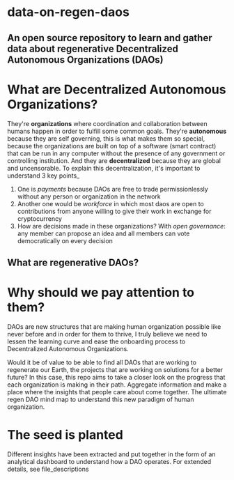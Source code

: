 # data-on-regen-daos

## An open source repository to learn and gather data about regenerative Decentralized Autonomous Organizations (DAOs)

# What are Decentralized Autonomous Organizations?

They're **organizations** where coordination and collaboration between humans happen in order to fulfill some common goals.
They're **autonomous** because they are self governing, this is what makes them so special, because the organizations are built on top of a software (smart contract) that can be run in any computer without the presence of any government or controlling institution.
And they are **decentralized** because they are global and uncensorable. To explain this decentralization, it's important to understand 3 key points_
  1. One is _payments_ because DAOs are free to trade permissionlessly without any person or organization in the network
  2. Another one would be _workforce_ in which most daos are open to contributions from anyone willing to give their work in exchange for cryptocurrency
  3. How are decisions made in these organizations? With _open governance_: any member can propose an idea and all members can vote democratically on every decision

## What are regenerative DAOs?

# Why should we pay attention to them?

DAOs are new structures that are making human organization possible like never before and in order for them to thrive, I truly believe we need to lessen the learning curve and ease the onboarding process to Decentralized Autonomous Organizations.

Would it be of value to be able to find all DAOs that are working to regenerate our Earth, the projects that are working on solutions for a better future? In this case, this repo aims to take a closer look on the progress that each organization is making in their path. Aggregate information and make a place where the insights that people care about come together. The ultimate regen DAO mind map to understand this new paradigm of human organization. 

# The seed is planted

Different insights have been extracted and put together in the form of an analytical dashboard to understand how a DAO operates. For extended details, see file_descriptions
